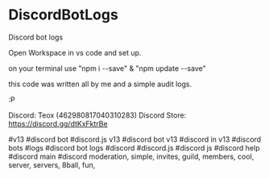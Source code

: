 # DiscordBotLogs
Discord bot logs


Open Workspace in vs code and set up.

on your terminal use "npm i --save" & "npm update --save"

this code was written all by me and a simple audit logs.

:P

Discord: Teox (462980817040310283)
Discord Store: https://discord.gg/dtKxFktrBe











#v13
#discord bot
#discord.js v13
#discord bot v13
#discord in v13
#discord bots
#logs
#discord bot logs
#discord 
#discord.js
#discord js
#discord help
#discord main
#discord moderation, simple, invites, guild, members, cool, server, servers, 8ball, fun, 
